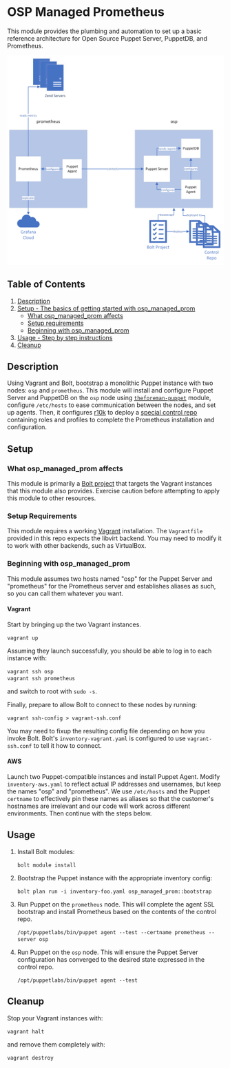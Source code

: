 # OSP Managed Prometheus

This module provides the plumbing and automation to set up a basic reference
architecture for Open Source Puppet Server, PuppetDB, and Prometheus.

![Workshop Architecture](.architecture.png)

## Table of Contents

1. [Description](#description)
1. [Setup - The basics of getting started with osp_managed_prom](#setup)
    * [What osp_managed_prom affects](#what-osp_managed_prom-affects)
    * [Setup requirements](#setup-requirements)
    * [Beginning with osp_managed_prom](#beginning-with-osp_managed_prom)
1. [Usage - Step by step instructions](#usage)
1. [Cleanup](#cleanup)
<!-- 1. [Limitations - OS compatibility, etc.](#limitations) -->
<!-- 1. [Development - Guide for contributing to the module](#development) -->

## Description

Using Vagrant and Bolt, bootstrap a monolithic Puppet instance with two nodes:
`osp` and `prometheus`. This module will install and configure Puppet Server and
PuppetDB on the `osp` node using
[`theforeman-puppet`](https://forge.puppet.com/modules/theforeman/puppet/readme)
module, configure `/etc/hosts` to ease communication between the nodes, and set
up agents. Then, it configures [r10k](https://github.com/puppetlabs/r10k) to
deploy a [special control
repo](https://github.com/jameslikeslinux/osp-managed-prom-control-repo.git) containing
roles and profiles to complete the Prometheus installation and configuration.

## Setup

### What osp_managed_prom affects

This module is primarily a [Bolt
project](https://www.puppet.com/docs/bolt/latest/bolt.html) that targets the
Vagrant instances that this module also provides. Exercise caution before
attempting to apply this module to other resources.

### Setup Requirements

This module requires a working [Vagrant](https://www.vagrantup.com/)
installation. The `Vagrantfile` provided in this repo expects the libvirt
backend. You may need to modify it to work with other backends, such as
VirtualBox.

### Beginning with osp_managed_prom

This module assumes two hosts named "osp" for the Puppet Server and
"prometheus" for the Prometheus server and establishes aliases as such, so you
can call them whatever you want.

#### Vagrant

Start by bringing up the two Vagrant instances.

```
vagrant up
```

Assuming they launch successfully, you should be able to log in to each
instance with:

```
vagrant ssh osp
vagrant ssh prometheus
```

and switch to root with `sudo -s`.

Finally, prepare to allow Bolt to connect to these nodes by running:

```
vagrant ssh-config > vagrant-ssh.conf
```

You may need to fixup the resulting config file depending on how you invoke
Bolt. Bolt's `inventory-vagrant.yaml` is configured to use `vagrant-ssh.conf` to tell
it how to connect.

#### AWS

Launch two Puppet-compatible instances and install Puppet Agent. Modify
`inventory-aws.yaml` to reflect actual IP addresses and usernames, but keep the
names "osp" and "prometheus". We use `/etc/hosts` and the Puppet `certname` to
effectively pin these names as aliases so that the customer's hostnames are
irrelevant and our code will work across different environments. Then continue
with the steps below.

## Usage

1. Install Bolt modules:
    ```
    bolt module install
    ```
2. Bootstrap the Puppet instance with the appropriate inventory config:
    ```
    bolt plan run -i inventory-foo.yaml osp_managed_prom::bootstrap
    ```
3. Run Puppet on the `prometheus` node. This will complete the agent SSL bootstrap
   and install Prometheus based on the contents of the control repo.
    ```
    /opt/puppetlabs/bin/puppet agent --test --certname prometheus --server osp
    ```
4. Run Puppet on the `osp` node. This will ensure the Puppet Server
   configuration has converged to the desired state expressed in the control
   repo.
    ```
    /opt/puppetlabs/bin/puppet agent --test
    ```

## Cleanup

Stop your Vagrant instances with:

```
vagrant halt
```

and remove them completely with:

```
vagrant destroy
```

<!--
## Limitations

In the Limitations section, list any incompatibilities, known issues, or other
warnings.

## Development

In the Development section, tell other users the ground rules for contributing
to your project and how they should submit their work.

## Release Notes/Contributors/Etc. **Optional**

If you aren't using changelog, put your release notes here (though you should
consider using changelog). You can also add any additional sections you feel are
necessary or important to include here. Please use the `##` header.

[1]: https://puppet.com/docs/pdk/latest/pdk_generating_modules.html
[2]: https://puppet.com/docs/puppet/latest/puppet_strings.html
[3]: https://puppet.com/docs/puppet/latest/puppet_strings_style.html
-->
